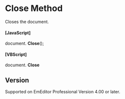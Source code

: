 # Close Method

Closes the document.

#### \[JavaScript\]

document. **Close**();

#### \[VBScript\]

document. **Close**

## Version

Supported on EmEditor Professional Version 4.00 or later.